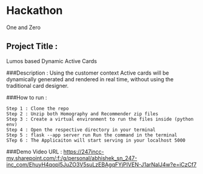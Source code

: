 # Hackathon 
  One and Zero

## Project Title :
  Lumos based Dynamic Active Cards

###Description :
   Using the customer context Active cards will be dynamically generated and rendered in real time, without using the traditional card designer. 

###How to run :

    Step 1 : Clone the repo
    Step 2 : Unzip both Homography and Recommender zip files
    Step 3 : Create a virtual environment to run the files inside (python env)
    Step 4 : Open the respective directory in your terminal
    Step 5 : flask --app server run Run the command in the terminal
    STep 6 : The Applicaiton will start serving in your localhost 5000 
    
    
 ###Demo Video URL :
 https://247incc-my.sharepoint.com/:f:/g/personal/abhishek_sn_247-inc_com/EhuyH4qopl5JuZO3V5suLzEBAgqFYjPIVEN-J1arNalJ4w?e=iCzCf7
